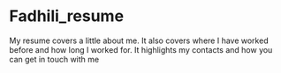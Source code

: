 # Fadhili_resume
My resume covers a little about me.
It also covers where I have worked before and how long I worked for.
It highlights my contacts and how you can get in touch with me